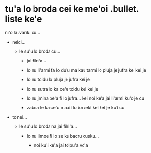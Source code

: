 tu'a lo broda cei ke me'oi .bullet. liste ke'e
==============================================

ni'o la .varik. cu...

* nelci...

  * le su'u lo broda cu...

    *  jai filri'a...

      * lo nu li'armi fa lo du'u ma kau tarmi lo pluja je jufra kei kei je
      * lo nu tcidu lo pluja je jufra kei je
      * lo nu sutra lo ka ce'u tcidu kei kei je
      * lo nu jmina pe'a fi lo jufra... kei noi ke'a jai li'armi ku'o je cu

    * zabna le ka ce'u mapti lo torveki kei kei je ku'i cu

* tolnei...

  * le su'u lo broda na jai filri'a...

    * lo nu jimpe fi lo se ke bacru cusku...

      * noi ku'i ke'a jai tolpu'a vo'a
